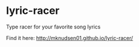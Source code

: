 lyric-racer
===========

Type racer for your favorite song lyrics

Find it here: http://mknudsen01.github.io/lyric-racer/
